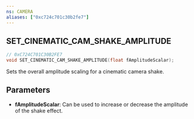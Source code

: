 ```yaml
---
ns: CAMERA
aliases: ["0xc724c701c30b2fe7"]
---
```

## SET_CINEMATIC_CAM_SHAKE_AMPLITUDE

```c
// 0xC724C701C30B2FE7
void SET_CINEMATIC_CAM_SHAKE_AMPLITUDE(float fAmplitudeScalar);
```

Sets the overall amplitude scaling for a cinematic camera shake.


## Parameters
* **fAmplitudeScalar**: Can be used to increase or decrease the amplitude of the shake effect.
